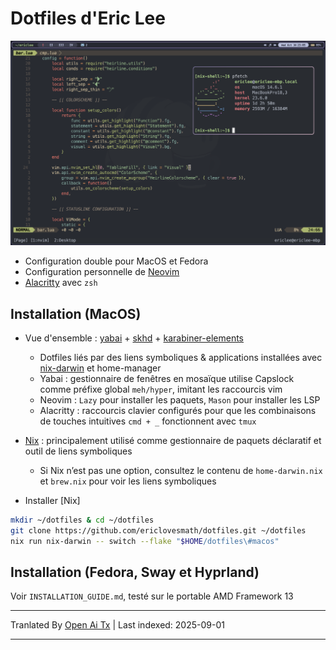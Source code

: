 # Dotfiles d'Eric Lee

![Configuration Neovim](https://raw.githubusercontent.com/ericlovesmath/dotfiles/master/./imgs/desktop.png)

- Configuration double pour MacOS et Fedora
- Configuration personnelle de [Neovim](https://github.com/neovim/neovim)
- [Alacritty](https://github.com/alacritty/alacritty) avec `zsh`

## Installation (MacOS)

- Vue d'ensemble : [yabai](https://github.com/koekeishiya/yabai) + [skhd](https://github.com/koekeishiya/skhd) + [karabiner-elements](https://karabiner-elements.pqrs.org/)

    - Dotfiles liés par des liens symboliques & applications installées avec [nix-darwin](github.com/LnL7/nix-darwin) et home-manager
    - Yabai : gestionnaire de fenêtres en mosaïque utilise Capslock comme préfixe global `meh/hyper`, imitant les raccourcis vim
    - Neovim : `Lazy` pour installer les paquets, `Mason` pour installer les LSP
    - Alacritty : raccourcis clavier configurés pour que les combinaisons de touches intuitives `cmd + _` fonctionnent avec `tmux`

- [Nix](https://github.com/DeterminateSystems/nix-installer) : principalement utilisé comme gestionnaire de paquets déclaratif et outil de liens symboliques

    - Si Nix n’est pas une option, consultez le contenu de `home-darwin.nix` et `brew.nix` pour voir les liens symboliques
- Installer [Nix]

```bash
mkdir ~/dotfiles & cd ~/dotfiles
git clone https://github.com/ericlovesmath/dotfiles.git ~/dotfiles
nix run nix-darwin -- switch --flake "$HOME/dotfiles\#macos"
```

## Installation (Fedora, Sway et Hyprland)

Voir `INSTALLATION_GUIDE.md`, testé sur le portable AMD Framework 13



---


Tranlated By [Open Ai Tx](https://github.com/OpenAiTx/OpenAiTx) | Last indexed: 2025-09-01


---